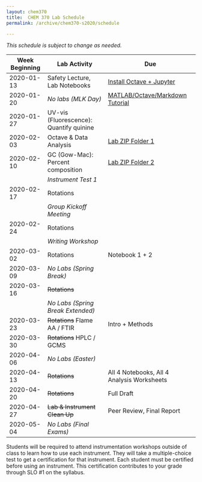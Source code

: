```yaml
---
layout: chem370
title:  CHEM 370 Lab Schedule
permalink: /archive/chem370-s2020/schedule

---
```


*This schedule is subject to change as needed.*

<!-- Click each week for full details of the week. -->
<!--
| Dates<sup>1</sup> | Lab Activity                                        | Due                                                   |
| ----------------- | --------------------------------------------------- | ----------------------------------------------------- |
| 1M13, 1M15, 1T16  | Safety Lecture, Lab Notebooks                       | [Markdown Tutorial](https://www.markdowntutorial.com) |
|                   | *No Monday lab January 20 (MLK Day)*                |                                                       |
| 1W22, 1T23, 1M27  | UV-vis (Fluorescence): Quantify quinine             | Lab Notebook 1                                        |
| 1W29, 1T230, 2M3  | GC (Gow-Mac): Percent composition                   | Lab Notebook 2 (NB 1 Peer review)                     |
| 2W5, 2T6, 2M10    | Build a Laser Fluorescence Spectrometer (Tentative) | Worksheet (NB 2 Peer review)                          |
| 2W12, 2T13, 2M17  | Writing Workshop + Planning Meetings                | Instrument Tests Passed                               |
| 2W19, 2T20, 2M24  | Rotations                                           |                                                       |
| 2W26, 2T27, 3M2   | Rotations                                           | Data Analysis 1, 2 + notebook                         |
| 3W4, 3T5, 3M9     | Rotations                                           |                                                       |
| 3W11, 3T12, 3M16  | No Labs (Spring Break)                              | Intro + Methods                                       |
| 3W18, 3T19, 3M23  | Rotations                                           |                                                       |
| 3W25, 3T26, 3M30  | Rotations                                           | Data Analysis 3, 4 + notebook                         |
| 4W1, 4T2, 4M5     | Rotations                                           |                                                       |
|                   | *No Wednesday/Thursday labs 04/08-04/09 (Easter)*   |                                                       |
| 4M13, 4W15, 4T16  | Rotations                                           | Intro + Methods + Results                             |
| 4M20, 4W22, 4T23  | Rotations                                           | Full Draft, Full Lab Notebook                         |
| 4M27, 4W29, 4T30  | Lab & Instrument Clean Up                           | Final Report                                          |

<small>
<sup>1</sup>*Date codes are month number, day of week, and day of month.  For example 1M13 = Monday (M), January (1) 13th (13).*
</small> -->

<!-- | Week Beginning |              Lab Activity               |                                                          Due                                                           |
| -------------- | --------------------------------------- | ---------------------------------------------------------------------------------------------------------------------- |
| 2020-01-13     | Safety Lecture, Lab Notebooks           | [Install Octave + Jupyter]({{site.url}}/archive/chem370-s2020/lab-manual/appendix-1-getting-started-in-octave-and-jupyter-lab.html)  |
| 2020-01-20     | *No labs (MLK Day)*                     | [MATLAB/Octave/Markdown Tutorial]({{site.url}}/archive/chem370-s2020/assignments/matlab-tutorial)                                    |
| 2020-01-27     | UV-vis (Fluorescence): Quantify quinine |                                                                                                                        |
| 2020-02-03     | Octave & Data Analysis                  | [Lab ZIP Folder 1]({{site.url}}/archive/chem370-s2020/lab-manual/uv-visible-spectroscopy.html)                                       |
| 2020-02-10     | GC (Gow-Mac): Percent composition       | [Lab ZIP Folder 2]({{site.url}}/archive/chem370-s2020/lab-manual/gas-chromatography-with-thermal-conductivity-detection-gc-tcd.html) |
|                | *Instrument Test 1*                     |                                                                                                                        |
| 2020-02-17     | Rotations                               |                                                                                                                        |
|                | *Group Kickoff Meeting*                 |                                                                                                                        |
| 2020-02-24     | Rotations                               |                                                                                                                        |
|                | *Writing Workshop*                      |                                                                                                                        |
| 2020-03-02     | Rotations                               | Notebook 1 + 2                                                                                                         |
| 2020-03-09     | *No Labs (Spring Break)*                |                                                                                                                        |
| 2020-03-16     | ~~Rotations~~                           |                                                                                                                        |
|                | *No Labs (Spring Break Extended)*       |                                                                                                                        |
| 2020-03-23     | ~~Rotations~~ COVID-19 Alternate        | Intro + Methods                                                                                                        |
| 2020-03-30     | ~~Rotations~~ COVID-19 Alternate        | ~~Notebooks 3 + 4~~                                                                                                    |
| 2020-04-06     | *No Labs (Easter)*                      |                                                                                                                        |
| 2020-04-13     | Rotations                               | ~~Intro + Methods + Results~~ All 4 Notebooks, All 4 Analysis Worksheets                                               |
| 2020-04-20     | Rotations                               | Full Draft                                                                                                             |
| 2020-04-27     | Lab & Instrument Clean Up               | Final Report                                                                                                           |
| 2020-05-04     | *No Labs (Final Exams)*                 |                                                                                                                        | -->

| Week Beginning |              Lab Activity               |                                                          Due                                                           |
| -------------- | --------------------------------------- | ---------------------------------------------------------------------------------------------------------------------- |
| 2020-01-13     | Safety Lecture, Lab Notebooks           | [Install Octave + Jupyter]({{site.url}}/archive/chem370-s2020/lab-manual/appendix-1-getting-started-in-octave-and-jupyter-lab.html)  |
| 2020-01-20     | *No labs (MLK Day)*                     | [MATLAB/Octave/Markdown Tutorial]({{site.url}}/archive/chem370-s2020/assignments/matlab-tutorial)                                    |
| 2020-01-27     | UV-vis (Fluorescence): Quantify quinine |                                                                                                                        |
| 2020-02-03     | Octave & Data Analysis                  | [Lab ZIP Folder 1]({{site.url}}/archive/chem370-s2020/lab-manual/uv-visible-spectroscopy.html)                                       |
| 2020-02-10     | GC (Gow-Mac): Percent composition       | [Lab ZIP Folder 2]({{site.url}}/archive/chem370-s2020/lab-manual/gas-chromatography-with-thermal-conductivity-detection-gc-tcd.html) |
|                | *Instrument Test 1*                     |                                                                                                                        |
| 2020-02-17     | Rotations                               |                                                                                                                        |
|                | *Group Kickoff Meeting*                 |                                                                                                                        |
| 2020-02-24     | Rotations                               |                                                                                                                        |
|                | *Writing Workshop*                      |                                                                                                                        |
| 2020-03-02     | Rotations                               | Notebook 1 + 2                                                                                                         |
| 2020-03-09     | *No Labs (Spring Break)*                |                                                                                                                        |
| 2020-03-16     | ~~Rotations~~                           |                                                                                                                        |
|                | *No Labs (Spring Break Extended)*       |                                                                                                                        |
| 2020-03-23     | ~~Rotations~~ Flame AA / FTIR           | Intro + Methods                                                                                                        |
| 2020-03-30     | ~~Rotations~~ HPLC / GCMS               |                                                                                                                        |
| 2020-04-06     | *No Labs (Easter)*                      |                                                                                                                        |
| 2020-04-13     | ~~Rotations~~                           | All 4 Notebooks, All 4 Analysis Worksheets                                                                             |
| 2020-04-20     | ~~Rotations~~                           | Full Draft                                                                                                             |
| 2020-04-27     | ~~Lab & Instrument Clean Up~~           | Peer Review, Final Report                                                                                              |
| 2020-05-04     | *No Labs (Final Exams)*                 |                                                                                                                        |

Students will be required to attend instrumentation workshops outside of class to learn how to use each instrument.  They will take a multiple-choice test to get a certification for that instrument.  Each student must be certified before using an instrument.  This certification contributes to your grade through SLO #1 on the syllabus.
